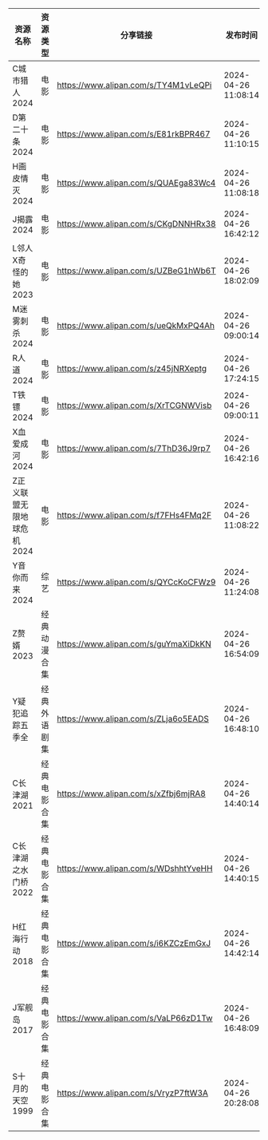 | 资源名称            | 资源类型   | 分享链接                                 | 发布时间                |
| --------------- | ------ | ------------------------------------ | ------------------- |
| C城市猎人2024       | 电影     | https://www.alipan.com/s/TY4M1vLeQPi | 2024-04-26 11:08:14 |
| D第二十条2024       | 电影     | https://www.alipan.com/s/E81rkBPR467 | 2024-04-26 11:10:15 |
| H画皮情灭2024       | 电影     | https://www.alipan.com/s/QUAEga83Wc4 | 2024-04-26 11:08:18 |
| J揭露2024         | 电影     | https://www.alipan.com/s/CKgDNNHRx38 | 2024-04-26 16:42:12 |
| L邻人X奇怪的她2023    | 电影     | https://www.alipan.com/s/UZBeG1hWb6T | 2024-04-26 18:02:09 |
| M迷雾刺杀2024       | 电影     | https://www.alipan.com/s/ueQkMxPQ4Ah | 2024-04-26 09:00:14 |
| R人道2024         | 电影     | https://www.alipan.com/s/z45jNRXeptg | 2024-04-26 17:24:15 |
| T铁镖2024         | 电影     | https://www.alipan.com/s/XrTCGNWVisb | 2024-04-26 09:00:11 |
| X血爱成河2024       | 电影     | https://www.alipan.com/s/7ThD36J9rp7 | 2024-04-26 16:42:16 |
| Z正义联盟无限地球危机2024 | 电影     | https://www.alipan.com/s/f7FHs4FMq2F | 2024-04-26 11:08:22 |
| Y音你而来2024       | 综艺     | https://www.alipan.com/s/QYCcKoCFWz9 | 2024-04-26 11:24:08 |
| Z赘婿2023         | 经典动漫合集 | https://www.alipan.com/s/guYmaXiDkKN | 2024-04-26 16:54:09 |
| Y疑犯追踪五季全        | 经典外语剧集 | https://www.alipan.com/s/ZLja6o5EADS | 2024-04-26 16:48:10 |
| C长津湖2021        | 经典电影合集 | https://www.alipan.com/s/xZfbj6mjRA8 | 2024-04-26 14:40:14 |
| C长津湖之水门桥2022    | 经典电影合集 | https://www.alipan.com/s/WDshhtYveHH | 2024-04-26 14:40:15 |
| H红海行动2018       | 经典电影合集 | https://www.alipan.com/s/i6KZCzEmGxJ | 2024-04-26 14:42:14 |
| J军舰岛2017        | 经典电影合集 | https://www.alipan.com/s/VaLP66zD1Tw | 2024-04-26 16:48:09 |
| S十月的天空1999      | 经典电影合集 | https://www.alipan.com/s/VryzP7ftW3A | 2024-04-26 20:28:08 |
